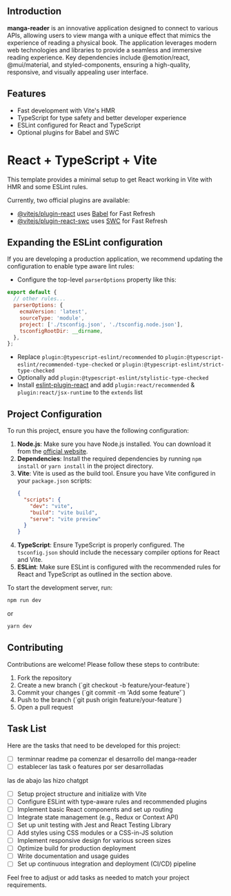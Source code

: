 ## Introduction

**manga-reader** is an innovative application designed to connect to various APIs, allowing users to view manga with a unique effect that mimics the experience of reading a physical book. The application leverages modern web technologies and libraries to provide a seamless and immersive reading experience. Key dependencies include @emotion/react, @mui/material, and styled-components, ensuring a high-quality, responsive, and visually appealing user interface.

## Features

- Fast development with Vite's HMR
- TypeScript for type safety and better developer experience
- ESLint configured for React and TypeScript
- Optional plugins for Babel and SWC

# React + TypeScript + Vite

This template provides a minimal setup to get React working in Vite with HMR and some ESLint rules.

Currently, two official plugins are available:

- [@vitejs/plugin-react](https://github.com/vitejs/vite-plugin-react/blob/main/packages/plugin-react/README.md) uses [Babel](https://babeljs.io/) for Fast Refresh
- [@vitejs/plugin-react-swc](https://github.com/vitejs/vite-plugin-react-swc) uses [SWC](https://swc.rs/) for Fast Refresh

## Expanding the ESLint configuration

If you are developing a production application, we recommend updating the configuration to enable type aware lint rules:

- Configure the top-level `parserOptions` property like this:

```js
export default {
  // other rules...
  parserOptions: {
    ecmaVersion: 'latest',
    sourceType: 'module',
    project: ['./tsconfig.json', './tsconfig.node.json'],
    tsconfigRootDir: __dirname,
  },
};
```

- Replace `plugin:@typescript-eslint/recommended` to `plugin:@typescript-eslint/recommended-type-checked` or `plugin:@typescript-eslint/strict-type-checked`
- Optionally add `plugin:@typescript-eslint/stylistic-type-checked`
- Install [eslint-plugin-react](https://github.com/jsx-eslint/eslint-plugin-react) and add `plugin:react/recommended` & `plugin:react/jsx-runtime` to the `extends` list

## Project Configuration

To run this project, ensure you have the following configuration:

1. **Node.js**: Make sure you have Node.js installed. You can download it from the [official website](https://nodejs.org/).
2. **Dependencies**: Install the required dependencies by running `npm install` or `yarn install` in the project directory.
3. **Vite**: Vite is used as the build tool. Ensure you have Vite configured in your `package.json` scripts:
   ```json
   {
     "scripts": {
       "dev": "vite",
       "build": "vite build",
       "serve": "vite preview"
     }
   }
   ```
4. **TypeScript**: Ensure TypeScript is properly configured. The `tsconfig.json` should include the necessary compiler options for React and Vite.
5. **ESLint**: Make sure ESLint is configured with the recommended rules for React and TypeScript as outlined in the section above.

To start the development server, run:

```bash
npm run dev
```

or

```bash
yarn dev
```

## Contributing

Contributions are welcome! Please follow these steps to contribute:

1. Fork the repository
2. Create a new branch (\`git checkout -b feature/your-feature\`)
3. Commit your changes (\`git commit -m 'Add some feature'\`)
4. Push to the branch (\`git push origin feature/your-feature\`)
5. Open a pull request

## Task List

Here are the tasks that need to be developed for this project:

- [ ] terminnar readme pa comenzar el desarrollo del manga-reader
- [ ] establecer las task o features por ser desarrolladas

las de abajo las hizo chatgpt

- [ ] Setup project structure and initialize with Vite
- [ ] Configure ESLint with type-aware rules and recommended plugins
- [ ] Implement basic React components and set up routing
- [ ] Integrate state management (e.g., Redux or Context API)
- [ ] Set up unit testing with Jest and React Testing Library
- [ ] Add styles using CSS modules or a CSS-in-JS solution
- [ ] Implement responsive design for various screen sizes
- [ ] Optimize build for production deployment
- [ ] Write documentation and usage guides
- [ ] Set up continuous integration and deployment (CI/CD) pipeline

Feel free to adjust or add tasks as needed to match your project requirements.
